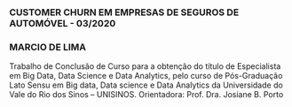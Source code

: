 ### CUSTOMER CHURN EM EMPRESAS DE SEGUROS DE AUTOMÓVEL - 03/2020
### MARCIO DE LIMA

Trabalho de Conclusão de Curso para a obtenção do tı́tulo de Especialista em Big Data, Data Science e
Data Analytics, pelo curso de Pós-Graduação Lato Sensu em Big data, Data science e Data Analytics da
Universidade do Vale do Rio dos Sinos – UNISINOS.
Orientadora: Prof. Dra. Josiane B. Porto
